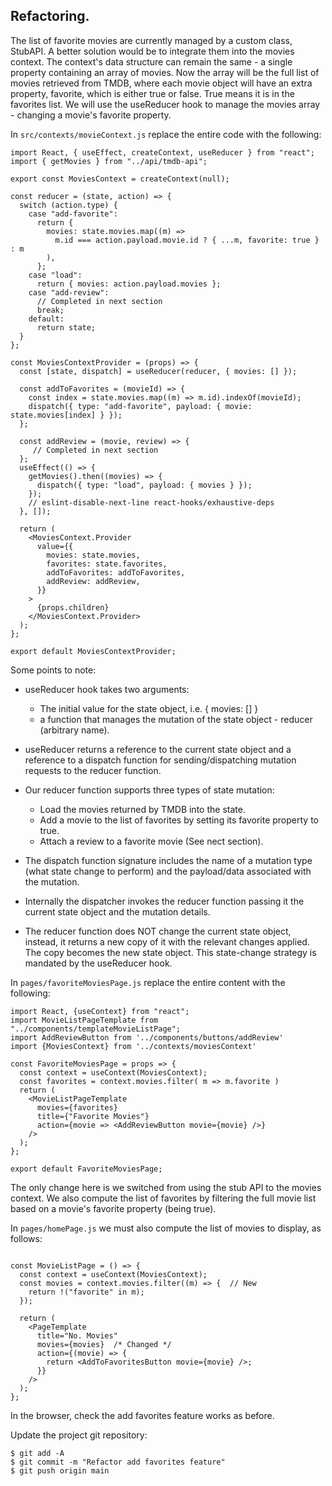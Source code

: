 ## Refactoring.

The list of favorite movies are currently managed by a custom class, StubAPI. A better solution would be to integrate them into the movies context. The context's data structure can remain the same - a single property containing an array of movies. Now the array will be the full list of movies retrieved from TMDB, where each movie object will have an extra property, favorite, which is either true or false. True means it is in the favorites list. We will use the useReducer hook to manage the movies array - changing a movie's favorite property.

In `src/contexts/movieContext.js` replace the entire code with the following:

~~~
import React, { useEffect, createContext, useReducer } from "react";
import { getMovies } from "../api/tmdb-api";

export const MoviesContext = createContext(null);

const reducer = (state, action) => {
  switch (action.type) {
    case "add-favorite":
      return {
        movies: state.movies.map((m) =>
          m.id === action.payload.movie.id ? { ...m, favorite: true } : m
        ),
      };
    case "load":
      return { movies: action.payload.movies };
    case "add-review":
      // Completed in next section
      break;
    default:
      return state;
  }
};

const MoviesContextProvider = (props) => {
  const [state, dispatch] = useReducer(reducer, { movies: [] });

  const addToFavorites = (movieId) => {
    const index = state.movies.map((m) => m.id).indexOf(movieId);
    dispatch({ type: "add-favorite", payload: { movie: state.movies[index] } });
  };

  const addReview = (movie, review) => {
     // Completed in next section
  };
  useEffect(() => {
    getMovies().then((movies) => {
      dispatch({ type: "load", payload: { movies } });
    });
    // eslint-disable-next-line react-hooks/exhaustive-deps
  }, []);

  return (
    <MoviesContext.Provider
      value={{
        movies: state.movies,
        favorites: state.favorites,
        addToFavorites: addToFavorites,
        addReview: addReview,
      }}
    >
      {props.children}
    </MoviesContext.Provider>
  );
};

export default MoviesContextProvider;
~~~
Some points to note:

+ useReducer hook takes two arguments:

    + The initial value for the state object, i.e.
{ movies: [] }
    + a function that manages the mutation of the state object - reducer (arbitrary name).

+ useReducer returns a reference to the current state object and a reference to a dispatch function for sending/dispatching mutation requests to the reducer function.
+ Our reducer function supports three types of state mutation:

    + Load the movies returned by TMDB into the state.
    + Add a movie to the list of favorites by setting its favorite property to true.
    + Attach a review to a favorite movie (See nect section).

+ The dispatch function signature includes the name of a mutation type (what state change to perform) and the payload/data associated with the mutation.
+ Internally the dispatcher invokes the reducer function passing it the current state object and the mutation details.
+ The reducer function does NOT change the current state object, instead, it returns a new copy of it with the relevant changes applied. The copy becomes the new state object. This state-change strategy is mandated by the useReducer hook.

In `pages/favoriteMoviesPage.js` replace the entire content with the following:
~~~
import React, {useContext} from "react";
import MovieListPageTemplate from "../components/templateMovieListPage";
import AddReviewButton from '../components/buttons/addReview'
import {MoviesContext} from '../contexts/moviesContext'
 
const FavoriteMoviesPage = props => {
  const context = useContext(MoviesContext);
  const favorites = context.movies.filter( m => m.favorite )
  return (
    <MovieListPageTemplate
      movies={favorites}
      title={"Favorite Movies"}
      action={movie => <AddReviewButton movie={movie} />}
    />
  );
};

export default FavoriteMoviesPage;
~~~
The only change here is we switched from using the stub API to the movies context. We also compute the list of favorites by filtering the full movie list based on a movie's favorite property (being true).

In `pages/homePage.js` we must also compute the list of movies to display, as follows:
~~~

const MovieListPage = () => {
  const context = useContext(MoviesContext);
  const movies = context.movies.filter((m) => {  // New
    return !("favorite" in m);
  });

  return (
    <PageTemplate
      title="No. Movies"
      movies={movies}  /* Changed */
      action={(movie) => {
        return <AddToFavoritesButton movie={movie} />;
      }}
    />
  );
};
~~~

In the browser, check the add favorites feature works as before.

Update the project git repository:
~~~
$ git add -A
$ git commit -m "Refactor add favorites feature"
$ git push origin main
~~~